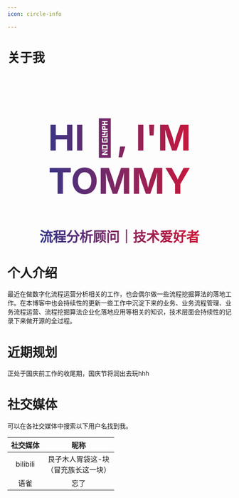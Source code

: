 ```yaml
---
icon: circle-info

---
```

# 关于我

<h1 align="center" style="font-size: 80px; background: linear-gradient(to right, #143c9a, #ee1028); -webkit-background-clip: text; color: transparent;">HI 👋, I'M TOMMY</h1>
<h3 align="center" style="font-size: 30px; background: linear-gradient(to right, #143c9a, #ee1028); -webkit-background-clip: text; color: transparent;">流程分析顾问｜技术爱好者</h3>

# 个人介绍

最近在做数字化流程运营分析相关的工作，也会偶尔做一些流程挖掘算法的落地工作。在本博客中也会持续性的更新一些工作中沉淀下来的业务、业务流程管理、业务流程运营、流程挖掘算法企业化落地应用等相关的知识，技术层面会持续性的记录下来做开源的全过程。



# 近期规划

正处于国庆前工作的收尾期，国庆节将润出去玩hhh







# 社交媒体

可以在各社交媒体中搜索以下用户名找到我。

| 社交媒体 |                   昵称                    |
| :------: | :---------------------------------------: |
| bilibili | 艮孑木人胃袋这-块<br />（冒充族长这一块） |
|   语雀   |                   忘了                    |

